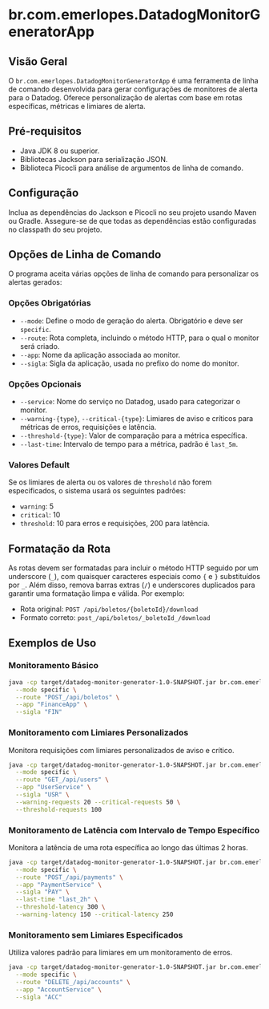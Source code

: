 # br.com.emerlopes.DatadogMonitorGeneratorApp

## Visão Geral

O `br.com.emerlopes.DatadogMonitorGeneratorApp` é uma ferramenta de linha de comando desenvolvida para gerar configurações de monitores
de alerta para o Datadog. Oferece personalização de alertas com base em rotas específicas, métricas e limiares de
alerta.

## Pré-requisitos

- Java JDK 8 ou superior.
- Bibliotecas Jackson para serialização JSON.
- Biblioteca Picocli para análise de argumentos de linha de comando.

## Configuração

Inclua as dependências do Jackson e Picocli no seu projeto usando Maven ou Gradle. Assegure-se de que todas as
dependências estão configuradas no classpath do seu projeto.

## Opções de Linha de Comando

O programa aceita várias opções de linha de comando para personalizar os alertas gerados:

### Opções Obrigatórias

- `--mode`: Define o modo de geração do alerta. Obrigatório e deve ser `specific`.
- `--route`: Rota completa, incluindo o método HTTP, para o qual o monitor será criado.
- `--app`: Nome da aplicação associada ao monitor.
- `--sigla`: Sigla da aplicação, usada no prefixo do nome do monitor.

### Opções Opcionais

- `--service`: Nome do serviço no Datadog, usado para categorizar o monitor.
- `--warning-{type}`, `--critical-{type}`: Limiares de aviso e críticos para métricas de erros, requisições e latência.
- `--threshold-{type}`: Valor de comparação para a métrica específica.
- `--last-time`: Intervalo de tempo para a métrica, padrão é `last_5m`.

### Valores Default

Se os limiares de alerta ou os valores de `threshold` não forem especificados, o sistema usará os seguintes padrões:

- `warning`: 5
- `critical`: 10
- `threshold`: 10 para erros e requisições, 200 para latência.

## Formatação da Rota

As rotas devem ser formatadas para incluir o método HTTP seguido por um underscore (`_`), com quaisquer caracteres
especiais como `{` e `}` substituídos por `_`. Além disso, remova barras extras (`/`) e underscores duplicados para
garantir uma formatação limpa e válida. Por exemplo:

- Rota original: `POST /api/boletos/{boletoId}/download`
- Formato correto: `post_/api/boletos/_boletoId_/download`

## Exemplos de Uso

### Monitoramento Básico

```bash
java -cp target/datadog-monitor-generator-1.0-SNAPSHOT.jar br.com.emerlopes.DatadogMonitorGeneratorApp \
  --mode specific \
  --route "POST_/api/boletos" \
  --app "FinanceApp" \
  --sigla "FIN"
```

### Monitoramento com Limiares Personalizados

Monitora requisições com limiares personalizados de aviso e crítico.

```bash
java -cp target/datadog-monitor-generator-1.0-SNAPSHOT.jar br.com.emerlopes.DatadogMonitorGeneratorApp \
  --mode specific \
  --route "GET_/api/users" \
  --app "UserService" \
  --sigla "USR" \
  --warning-requests 20 --critical-requests 50 \
  --threshold-requests 100
```

### Monitoramento de Latência com Intervalo de Tempo Específico

Monitora a latência de uma rota específica ao longo das últimas 2 horas.

```bash
java -cp target/datadog-monitor-generator-1.0-SNAPSHOT.jar br.com.emerlopes.DatadogMonitorGeneratorApp \
  --mode specific \
  --route "POST_/api/payments" \
  --app "PaymentService" \
  --sigla "PAY" \
  --last-time "last_2h" \
  --threshold-latency 300 \
  --warning-latency 150 --critical-latency 250
```

### Monitoramento sem Limiares Especificados

Utiliza valores padrão para limiares em um monitoramento de erros.

```bash
java -cp target/datadog-monitor-generator-1.0-SNAPSHOT.jar br.com.emerlopes.DatadogMonitorGeneratorApp \
  --mode specific \
  --route "DELETE_/api/accounts" \
  --app "AccountService" \
  --sigla "ACC"
```